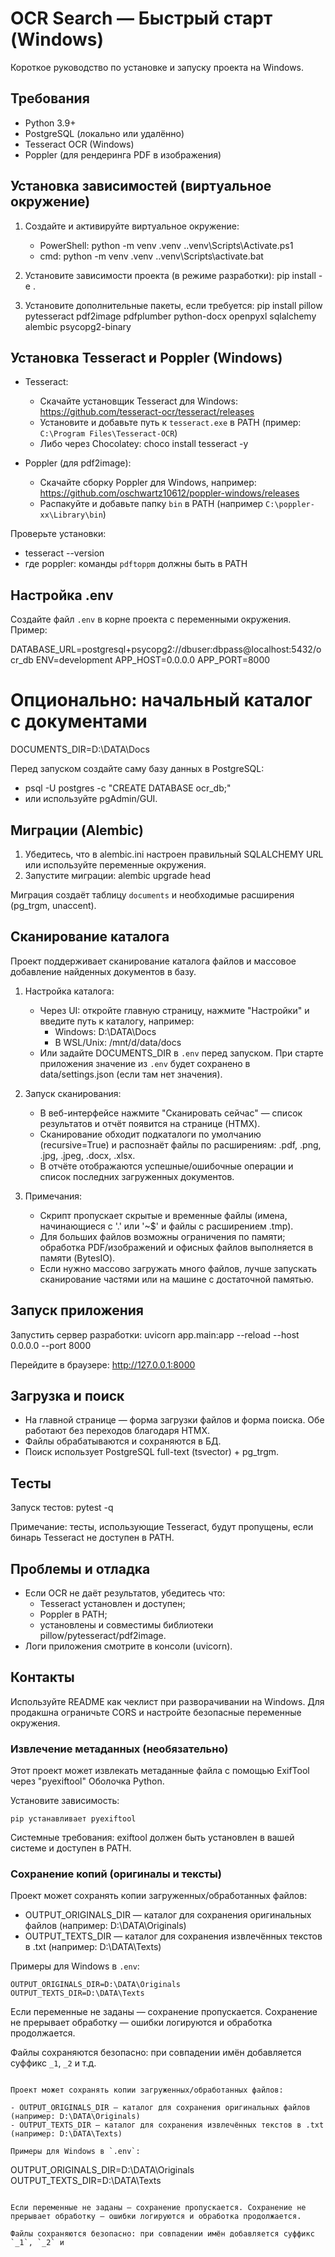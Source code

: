 # OCR Search — Быстрый старт (Windows)

Короткое руководство по установке и запуску проекта на Windows.

## Требования
- Python 3.9+
- PostgreSQL (локально или удалённо)
- Tesseract OCR (Windows)
- Poppler (для рендеринга PDF в изображения)

## Установка зависимостей (виртуальное окружение)
1. Создайте и активируйте виртуальное окружение:
   - PowerShell:
     python -m venv .venv
     .\.venv\Scripts\Activate.ps1
   - cmd:
     python -m venv .venv
     .\.venv\Scripts\activate.bat

2. Установите зависимости проекта (в режиме разработки):
   pip install -e .

3. Установите дополнительные пакеты, если требуется:
   pip install pillow pytesseract pdf2image pdfplumber python-docx openpyxl sqlalchemy alembic psycopg2-binary

## Установка Tesseract и Poppler (Windows)
- Tesseract:
  - Скачайте установщик Tesseract для Windows: https://github.com/tesseract-ocr/tesseract/releases
  - Установите и добавьте путь к `tesseract.exe` в PATH (пример: `C:\Program Files\Tesseract-OCR`)
  - Либо через Chocolatey:
    choco install tesseract -y

- Poppler (для pdf2image):
  - Скачайте сборку Poppler для Windows, например: https://github.com/oschwartz10612/poppler-windows/releases
  - Распакуйте и добавьте папку `bin` в PATH (например `C:\poppler-xx\Library\bin`)

Проверьте установки:
- tesseract --version
- где poppler: команды `pdftoppm` должны быть в PATH

## Настройка .env
Создайте файл `.env` в корне проекта с переменными окружения. Пример:

DATABASE_URL=postgresql+psycopg2://dbuser:dbpass@localhost:5432/ocr_db
ENV=development
APP_HOST=0.0.0.0
APP_PORT=8000
# Опционально: начальный каталог с документами
DOCUMENTS_DIR=D:\DATA\Docs

Перед запуском создайте саму базу данных в PostgreSQL:
- psql -U postgres -c "CREATE DATABASE ocr_db;"
- или используйте pgAdmin/GUI.

## Миграции (Alembic)
1. Убедитесь, что в alembic.ini настроен правильный SQLALCHEMY URL или используйте переменные окружения.
2. Запустите миграции:
   alembic upgrade head

Миграция создаёт таблицу `documents` и необходимые расширения (pg_trgm, unaccent).

## Сканирование каталога
Проект поддерживает сканирование каталога файлов и массовое добавление найденных документов в базу.

1. Настройка каталога:
   - Через UI: откройте главную страницу, нажмите "Настройки" и введите путь к каталогу, например:
     - Windows: D:\DATA\Docs
     - В WSL/Unix: /mnt/d/data/docs
   - Или задайте DOCUMENTS_DIR в `.env` перед запуском. При старте приложения значение из `.env` будет сохранено в data/settings.json (если там нет значения).

2. Запуск сканирования:
   - В веб-интерфейсе нажмите "Сканировать сейчас" — список результатов и отчёт появится на странице (HTMX).
   - Сканирование обходит подкаталоги по умолчанию (recursive=True) и распознаёт файлы по расширениям: .pdf, .png, .jpg, .jpeg, .docx, .xlsx.
   - В отчёте отображаются успешные/ошибочные операции и список последних загруженных документов.

3. Примечания:
   - Скрипт пропускает скрытые и временные файлы (имена, начинающиеся с '.' или '~$' и файлы с расширением .tmp).
   - Для больших файлов возможны ограничения по памяти; обработка PDF/изображений и офисных файлов выполняется в памяти (BytesIO).
   - Если нужно массово загружать много файлов, лучше запускать сканирование частями или на машине с достаточной памятью.

## Запуск приложения
Запустить сервер разработки:
uvicorn app.main:app --reload --host 0.0.0.0 --port 8000

Перейдите в браузере: http://127.0.0.1:8000

## Загрузка и поиск
- На главной странице — форма загрузки файлов и форма поиска. Обе работают без переходов благодаря HTMX.
- Файлы обрабатываются и сохраняются в БД.
- Поиск использует PostgreSQL full-text (tsvector) + pg_trgm.

## Тесты
Запуск тестов:
pytest -q

Примечание: тесты, использующие Tesseract, будут пропущены, если бинарь Tesseract не доступен в PATH.

## Проблемы и отладка
- Если OCR не даёт результатов, убедитесь что:
  - Tesseract установлен и доступен;
  - Poppler в PATH;
  - установлены и совместимы библиотеки pillow/pytesseract/pdf2image.
- Логи приложения смотрите в консоли (uvicorn).

## Контакты
Используйте README как чеклист при разворачивании на Windows. Для продакшна ограничьте CORS и настройте безопасные переменные окружения.

### Извлечение метаданных (необязательно)

Этот проект может извлекать метаданные файла с помощью ExifTool через "pyexiftool" Оболочка Python.

Установите зависимость:
```
pip устанавливает pyexiftool
```

Системные требования: exiftool должен быть установлен в вашей системе и доступен в PATH.

### Сохранение копий (оригиналы и тексты)

Проект может сохранять копии загруженных/обработанных файлов:

- OUTPUT_ORIGINALS_DIR — каталог для сохранения оригинальных файлов (например: D:\DATA\Originals)
- OUTPUT_TEXTS_DIR — каталог для сохранения извлечённых текстов в .txt (например: D:\DATA\Texts)

Примеры для Windows в `.env`:
```
OUTPUT_ORIGINALS_DIR=D:\DATA\Originals
OUTPUT_TEXTS_DIR=D:\DATA\Texts
```

Если переменные не заданы — сохранение пропускается. Сохранение не прерывает обработку — ошибки логируются и обработка продолжается.

Файлы сохраняются безопасно: при совпадении имён добавляется суффикс `_1`, `_2` и т.д.
```### Сохранение копий (оригиналы и тексты)

Проект может сохранять копии загруженных/обработанных файлов:

- OUTPUT_ORIGINALS_DIR — каталог для сохранения оригинальных файлов (например: D:\DATA\Originals)
- OUTPUT_TEXTS_DIR — каталог для сохранения извлечённых текстов в .txt (например: D:\DATA\Texts)

Примеры для Windows в `.env`:
```
OUTPUT_ORIGINALS_DIR=D:\DATA\Originals
OUTPUT_TEXTS_DIR=D:\DATA\Texts
```

Если переменные не заданы — сохранение пропускается. Сохранение не прерывает обработку — ошибки логируются и обработка продолжается.

Файлы сохраняются безопасно: при совпадении имён добавляется суффикс `_1`, `_2` и